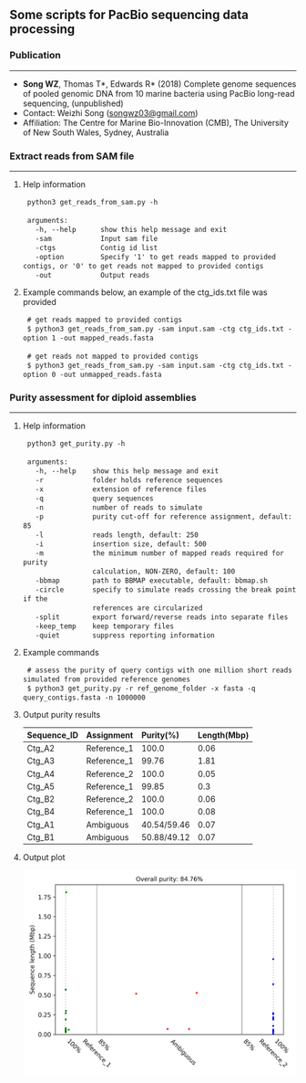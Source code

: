 
## Some scripts for PacBio sequencing data processing


### Publication
---

+ **Song WZ**, Thomas T*, Edwards R* (2018) Complete genome sequences of pooled genomic DNA from 10 marine bacteria using PacBio long-read sequencing, (unpublished)
+ Contact: Weizhi Song (songwz03@gmail.com)
+ Affiliation: The Centre for Marine Bio-Innovation (CMB), The University of New South Wales, Sydney, Australia


### Extract reads from SAM file
---

1. Help information

        python3 get_reads_from_sam.py -h

        arguments:
          -h, --help      show this help message and exit
          -sam            Input sam file
          -ctgs           Contig id list
          -option         Specify '1' to get reads mapped to provided contigs, or '0' to get reads not mapped to provided contigs
          -out            Output reads

1. Example commands below, an example of the ctg_ids.txt file was provided

        # get reads mapped to provided contigs
        $ python3 get_reads_from_sam.py -sam input.sam -ctg ctg_ids.txt -option 1 -out mapped_reads.fasta

        # get reads not mapped to provided contigs
        $ python3 get_reads_from_sam.py -sam input.sam -ctg ctg_ids.txt -option 0 -out unmapped_reads.fasta


### Purity assessment for diploid assemblies
---

1. Help information

        python3 get_purity.py -h

        arguments:
          -h, --help    show this help message and exit
          -r            folder holds reference sequences
          -x            extension of reference files
          -q            query sequences
          -n            number of reads to simulate
          -p            purity cut-off for reference assignment, default: 85
          -l            reads length, default: 250
          -i            insertion size, default: 500
          -m            the minimum number of mapped reads required for purity
                        calculation, NON-ZERO, default: 100
          -bbmap        path to BBMAP executable, default: bbmap.sh
          -circle       specify to simulate reads crossing the break point if the
                        references are circularized
          -split        export forward/reverse reads into separate files
          -keep_temp    keep temporary files
          -quiet        suppress reporting information


1. Example commands

        # assess the purity of query contigs with one million short reads simulated from provided reference genomes
        $ python3 get_purity.py -r ref_genome_folder -x fasta -q query_contigs.fasta -n 1000000

1. Output purity results

    |Sequence_ID|Assignment|Purity(%)|Length(Mbp)|
    |---|---|---|---|
    |Ctg_A2|Reference_1|100.0|0.06|
    |Ctg_A3|Reference_1|99.76|1.81|
    |Ctg_A4|Reference_2|100.0|0.05|
    |Ctg_A5|Reference_1|99.85|0.3|
    |Ctg_B2|Reference_2|100.0|0.06|
    |Ctg_B4|Reference_1|100.0|0.08|
    |Ctg_A1|Ambiguous|40.54/59.46|0.07|
    |Ctg_B1|Ambiguous|50.88/49.12|0.07|

1. Output plot

    ![purity_plot](images/DSM17395.haplotigs.purity.png)



